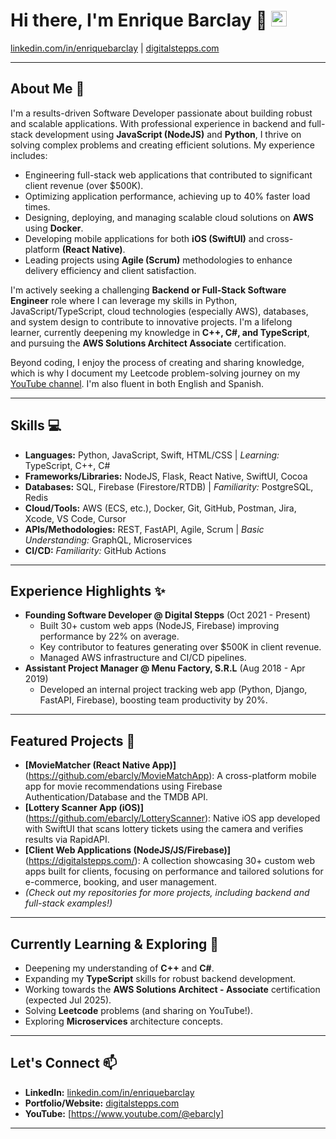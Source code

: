# Hi there, I'm Enrique Barclay 👋 <img src="https://media.giphy.com/media/hvRJCLFzcasrR4ia7z/giphy.gif" width="25px">

[linkedin.com/in/enriquebarclay](https://linkedin.com/in/enriquebarclay) | [digitalstepps.com](https://digitalstepps.com/)

---
## About Me 🚀

I'm a results-driven Software Developer passionate about building robust and scalable applications. With professional experience in backend and full-stack development using **JavaScript (NodeJS)** and **Python**, I thrive on solving complex problems and creating efficient solutions. My experience includes:

* Engineering full-stack web applications that contributed to significant client revenue (over $500K).
* Optimizing application performance, achieving up to 40% faster load times.
* Designing, deploying, and managing scalable cloud solutions on **AWS** using **Docker**.
* Developing mobile applications for both **iOS (SwiftUI)** and cross-platform **(React Native)**.
* Leading projects using **Agile (Scrum)** methodologies to enhance delivery efficiency and client satisfaction.

I'm actively seeking a challenging **Backend or Full-Stack Software Engineer** role where I can leverage my skills in Python, JavaScript/TypeScript, cloud technologies (especially AWS), databases, and system design to contribute to innovative projects. I'm a lifelong learner, currently deepening my knowledge in **C++, C#, and TypeScript**, and pursuing the **AWS Solutions Architect Associate** certification.

Beyond coding, I enjoy the process of creating and sharing knowledge, which is why I document my Leetcode problem-solving journey on my [YouTube channel](https://www.youtube.com/@ebarcly). I'm also fluent in both English and Spanish.

---

## Skills 💻

* **Languages:** Python, JavaScript, Swift, HTML/CSS | *Learning:* TypeScript, C++, C#
* **Frameworks/Libraries:** NodeJS, Flask, React Native, SwiftUI, Cocoa
* **Databases:** SQL, Firebase (Firestore/RTDB) | *Familiarity:* PostgreSQL, Redis
* **Cloud/Tools:** AWS (ECS, etc.), Docker, Git, GitHub, Postman, Jira, Xcode, VS Code, Cursor
* **APIs/Methodologies:** REST, FastAPI, Agile, Scrum | *Basic Understanding:* GraphQL, Microservices
* **CI/CD:** *Familiarity:* GitHub Actions

---

## Experience Highlights ✨

* **Founding Software Developer @ Digital Stepps** (Oct 2021 - Present)
    * Built 30+ custom web apps (NodeJS, Firebase) improving performance by 22% on average.
    * Key contributor to features generating over \$500K in client revenue.
    * Managed AWS infrastructure and CI/CD pipelines.
* **Assistant Project Manager @ Menu Factory, S.R.L** (Aug 2018 - Apr 2019)
    * Developed an internal project tracking web app (Python, Django, FastAPI, Firebase), boosting team productivity by 20%.

---

## Featured Projects 📂

* **[MovieMatcher (React Native App)]**(https://github.com/ebarcly/MovieMatchApp): A cross-platform mobile app for movie recommendations using Firebase Authentication/Database and the TMDB API.
* **[Lottery Scanner App (iOS)]**(https://github.com/ebarcly/LotteryScanner): Native iOS app developed with SwiftUI that scans lottery tickets using the camera and verifies results via RapidAPI.
* **[Client Web Applications (NodeJS/JS/Firebase)]**(https://digitalstepps.com/): A collection showcasing 30+ custom web apps built for clients, focusing on performance and tailored solutions for e-commerce, booking, and user management.
* *(Check out my repositories for more projects, including backend and full-stack examples!)*

---

## Currently Learning & Exploring 🧠

* Deepening my understanding of **C++** and **C#**.
* Expanding my **TypeScript** skills for robust backend development.
* Working towards the **AWS Solutions Architect - Associate** certification (expected Jul 2025).
* Solving **Leetcode** problems (and sharing on YouTube!).
* Exploring **Microservices** architecture concepts.

---

## Let's Connect 📫

* **LinkedIn:** [linkedin.com/in/enriquebarclay](https://linkedin.com/in/enriquebarclay)
* **Portfolio/Website:** [digitalstepps.com](https://digitalstepps.com/)
* **YouTube:** [https://www.youtube.com/@ebarcly]

---

